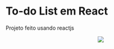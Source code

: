# To-do List em React
Projeto feito usando reactjs

<div align="center">
  <img src="https://user-images.githubusercontent.com/72254418/155023509-e4b0be18-8857-4de5-b705-48e05de3f548.png" />
</div>
